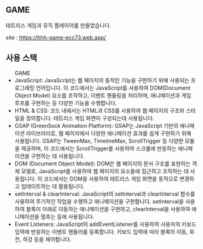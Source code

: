 ## GAME

테트리스 게임과 뮤직 플레이어를 만들었습니다.

site : https://hhh-game-ecc73.web.app/

## 사용 스택
<ul>GAME
  <li>JavaScript:
JavaScript는 웹 페이지의 동적인 기능을 구현하기 위해 사용되는 프로그래밍 언어입니다. 이 코드에서는 JavaScript를 사용하여 DOM(Document Object Model) 요소를 조작하고, 이벤트 핸들링을 처리하며, 애니메이션과 게임 루프를 구현하는 등 다양한 기능을 수행합니다.</li>
    <li>HTML & CSS:
코드 내에서는 HTML과 CSS를 사용하여 웹 페이지의 구조와 스타일을 정의합니다. 테트리스 게임 화면이 구성되는데 사용됩니다.</li>
      <li>GSAP (GreenSock Animation Platform):
GSAP는 JavaScript 기반의 애니메이션 라이브러리로, 웹 페이지에서 다양한 애니메이션 효과를 쉽게 구현하기 위해 사용됩니다. GSAP는 TweenMax, TimelineMax, ScrollTrigger 등 다양한 모듈을 제공하며, 이 코드에서는 ScrollTrigger를 사용하여 스크롤에 반응하는 애니메이션을 구현하는 데 사용됩니다.</li>
        <li>DOM (Document Object Model):
DOM은 웹 페이지의 문서 구조를 표현하는 객체 모델로, JavaScript를 사용하여 웹 페이지의 요소들에 접근하고 조작하는 데 사용됩니다. 이 코드에서는 DOM을 사용하여 테트리스 게임 화면을 동적으로 변경하고 업데이트하는 데 활용됩니다.</li>
  <li>setInterval & clearInterval:
JavaScript의 setInterval과 clearInterval 함수를 사용하여 주기적인 작업을 수행하고 애니메이션을 구현합니다. setInterval을 사용하여 블록이 아래로 이동하는 애니메이션을 구현하고, clearInterval을 사용하여 애니메이션을 멈추는 등에 사용됩니다.</li>
  <li>Event Listeners:
JavaScript의 addEventListener를 사용하여 사용자의 키보드 입력에 반응하는 이벤트 핸들러를 등록합니다. 키보드 입력에 따라 블록의 이동, 회전, 하강 등을 제어합니다.</li>
</ul>

